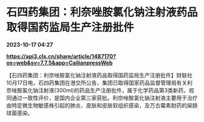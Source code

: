 # 石四药集团：利奈唑胺氯化钠注射液药品取得国药监局生产注册批件

**2023-10-17 04:27**

**https://api3.cls.cn/share/article/1487170?os=web&sv=7.7.5&app=CailianpressWeb**

【石四药集团：利奈唑胺氯化钠注射液药品取得国药监局生产注册批件】财联社10月17日电，石四药集团在港交所公告，集团已取得国家药品监督管理局有关利奈唑胺氯化钠注射液(300ml)的药品生产注册批件，属于化学药品第3类新药，视同通过一致性评价，是国内企业第三家获批。利奈唑胺氯化钠注射液主要用于治疗由特定微生物敏感株引起的肺炎、皮肤和皮肤软组织感染，及万古霉素耐药的屎肠球菌感染。